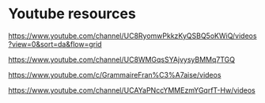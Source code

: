 Youtube resources
===

https://www.youtube.com/channel/UC8RyomwPkkzKyQSBQ5oKWiQ/videos?view=0&sort=da&flow=grid

https://www.youtube.com/channel/UC8WMGqsSYAjvysyBMMq7TGQ

https://www.youtube.com/c/GrammaireFran%C3%A7aise/videos

https://www.youtube.com/channel/UCAYaPNccYMMEzmYGqrfT-Hw/videos